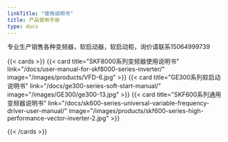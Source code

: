 ```yaml
---
linkTitle: "使用说明书"
title: 产品使用手册
type: docs
---
```


专业生产销售各种变频器，软启动器，软启动柜，询价请联系15064999739

{{< cards >}}
{{< card title="SKF8000系列变频器使用说明书" link="/docs/user-manual-for-skf8000-series-inverter/" image="/images/products/VFD-6.jpg" >}}
 {{< card title="GE300系列软启动说明书" link="/docs/ge300-series-soft-start-manual/"  image="/images/GE300/ge300-13.jpg" >}}
 {{< card title="SKF600系列通用变频器说明书" link="/docs/sk600-series-universal-variable-frequency-driver-user-manual/"  image="/images/products/skf600-series-high-performance-vector-inverter-2.jpg" >}}


{{< /cards >}}


